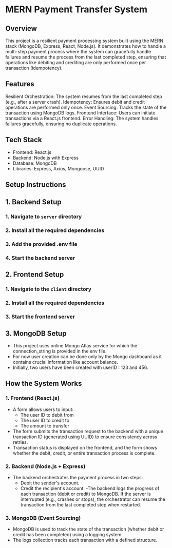 # MERN Payment Transfer System

## Overview
This project is a resilient payment processing system built using the MERN stack (MongoDB, Express, React, Node.js). It demonstrates how to handle a multi-step payment process where the system can gracefully handle failures and resume the process from the last completed step, ensuring that operations like debiting and crediting are only performed once per transaction (idempotency).

## Features
Resilient Orchestration: The system resumes from the last completed step (e.g., after a server crash).
Idempotency: Ensures debit and credit operations are performed only once.
Event Sourcing: Tracks the state of the transaction using MongoDB logs.
Frontend Interface: Users can initiate transactions via a React.js frontend.
Error Handling: The system handles failures gracefully, ensuring no duplicate operations.

## Tech Stack
- Frontend: React.js
- Backend: Node.js with Express
- Database: MongoDB
- Libraries: Express, Axios, Mongoose, UUID

## Setup Instructions

## 1. Backend Setup

### 1. Navigate to `server` directory
### 2. Install all the required dependencies
### 3. Add the provided .env file
### 4. Start the backend server

## 2. Frontend Setup

### 1. Navigate to the `client` directory
### 2. Install all the required dependencies
### 3. Start the frontend server

## 3. MongoDB Setup

- This project uses online Mongo Atlas service for which the connection_string is provided in the env file.
- For now user creation can be done only by the Mongo dashboard as it contains crucial information like account balance.
- Initially, two users have been created with userID : 123 and 456.

## How the System Works

### 1. Frontend (React.js)
- A form allows users to input:
    - The user ID to debit from
    - The user ID to credit to
    - The amount to transfer
- The form submits the transaction request to the backend with a unique transaction ID (generated using UUID) to ensure consistency across retries.
- Transaction status is displayed on the frontend, and the form shows whether the debit, credit, or entire transaction process is complete.

### 2. Backend (Node.js + Express)
- The backend orchestrates the payment process in two steps:
    - Debit the sender's account.
    - Credit the recipient's account.
-The backend logs the progress of each transaction (debit or credit) to MongoDB. If the server is interrupted (e.g., crashes or stops), the orchestrator can resume the transaction from the last completed step when restarted.

### 3. MongoDB (Event Sourcing)
- MongoDB is used to track the state of the transaction (whether debit or credit has been completed) using a logging system.
- The logs collection tracks each transaction with a defined structure.